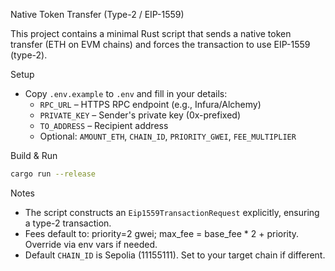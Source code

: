 Native Token Transfer (Type-2 / EIP-1559)

This project contains a minimal Rust script that sends a native token transfer (ETH on EVM chains) and forces the transaction to use EIP-1559 (type-2).

Setup

- Copy `.env.example` to `.env` and fill in your details:
  - `RPC_URL` – HTTPS RPC endpoint (e.g., Infura/Alchemy)
  - `PRIVATE_KEY` – Sender's private key (0x-prefixed)
  - `TO_ADDRESS` – Recipient address
  - Optional: `AMOUNT_ETH`, `CHAIN_ID`, `PRIORITY_GWEI`, `FEE_MULTIPLIER`

Build & Run

```bash
cargo run --release
```

Notes

- The script constructs an `Eip1559TransactionRequest` explicitly, ensuring a type-2 transaction.
- Fees default to: priority=2 gwei; max_fee = base_fee * 2 + priority. Override via env vars if needed.
- Default `CHAIN_ID` is Sepolia (11155111). Set to your target chain if different.

